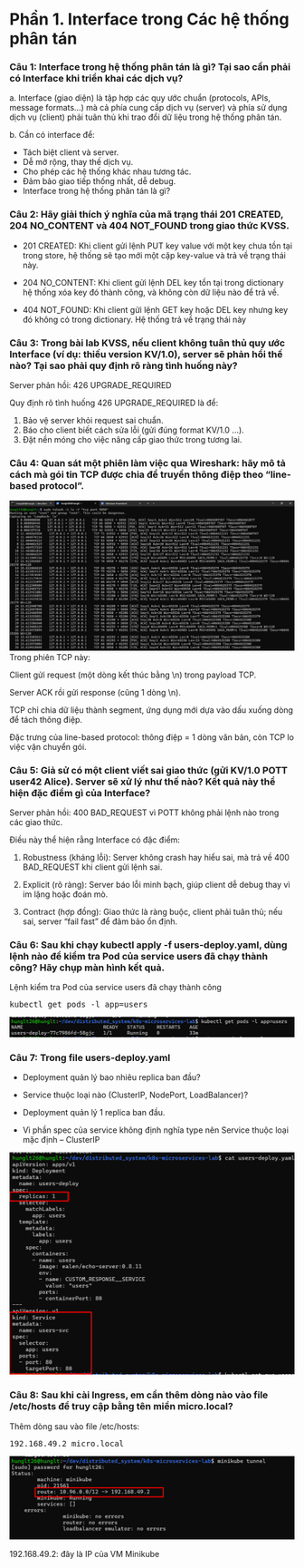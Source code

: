 # Phần 1. Interface trong Các hệ thống phân tán

### Câu 1: Interface trong hệ thống phân tán là gì? Tại sao cần phải có Interface khi triển khai các dịch vụ?

a. Interface (giao diện) là tập hợp các quy ước chuẩn (protocols, APIs, message formats…) mà cả phía cung cấp dịch vụ (server) và phía sử dụng dịch vụ (client) phải tuân thủ khi trao đổi dữ liệu trong hệ thống phân tán. 

b. Cần có interface để:
- Tách biệt client và server.
- Dễ mở rộng, thay thế dịch vụ.
- Cho phép các hệ thống khác nhau tương tác.
- Đảm bảo giao tiếp thống nhất, dễ debug.
- Interface trong hệ thống phân tán là gì? 


### Câu 2: Hãy giải thích ý nghĩa của mã trạng thái 201 CREATED, 204 NO_CONTENT và 404 NOT_FOUND trong giao thức KVSS.

- 201 CREATED: Khi client gửi lệnh PUT key value với một key chưa tồn tại trong store, hệ thống sẽ tạo mới một cặp key-value và trả về trạng thái này.

- 204 NO_CONTENT: Khi client gửi lệnh DEL key tồn tại trong dictionary hệ thống xóa key đó thành công, và không còn dữ liệu nào để trả về.

- 404 NOT_FOUND: Khi client gửi lệnh GET key hoặc DEL key nhưng key đó không có trong dictionary. Hệ thống trả về trạng thái này

### Câu 3: Trong bài lab KVSS, nếu client không tuân thủ quy ước Interface (ví dụ: thiếu version KV/1.0), server sẽ phản hồi thế nào? Tại sao phải quy định rõ ràng tình huống này? 

Server phản hồi: 426 UPGRADE_REQUIRED 

Quy định rõ tình huống 426 UPGRADE_REQUIRED là để:

1. Bảo vệ server khỏi request sai chuẩn.
2. Báo cho client biết cách sửa lỗi (gửi đúng format KV/1.0 ...).
3. Đặt nền móng cho việc nâng cấp giao thức trong tương lai.

### Câu 4: Quan sát một phiên làm việc qua Wireshark: hãy mô tả cách mà gói tin TCP được chia để truyền thông điệp theo “line-based protocol”.

![Wireshark](images/cau4.png)
Trong phiên TCP này:

Client gửi request (một dòng kết thúc bằng \n) trong payload TCP.

Server ACK rồi gửi response (cũng 1 dòng \n).

TCP chỉ chia dữ liệu thành segment, ứng dụng mới dựa vào dấu xuống dòng để tách thông điệp.

Đặc trưng của line-based protocol: thông điệp = 1 dòng văn bản, còn TCP lo việc vận chuyển gói.


### Câu 5: Giả sử có một client viết sai giao thức (gửi KV/1.0 POTT user42 Alice). Server sẽ xử lý như thế nào? Kết quả này thể hiện đặc điểm gì của Interface? 

Server phản hồi: 400 BAD_REQUEST vì POTT không phải lệnh nào trong các giao thức.

Điều này thể hiện rằng Interface có đặc điểm:

1. Robustness (kháng lỗi): Server không crash hay hiểu sai, mà trả về 400 BAD_REQUEST khi client gửi lệnh sai.

2. Explicit (rõ ràng): Server báo lỗi minh bạch, giúp client dễ debug thay vì im lặng hoặc đoán mò.

3. Contract (hợp đồng): Giao thức là ràng buộc, client phải tuân thủ; nếu sai, server “fail fast” để đảm bảo ổn định.

### Câu 6: Sau khi chạy kubectl apply -f users-deploy.yaml, dùng lệnh nào để kiểm tra Pod của service users đã chạy thành công? Hãy chụp màn hình kết quả. 

Lệnh kiểm tra Pod của service users đã chạy thành công

<pre>kubectl get pods -l app=users</pre>

![Users Pod](images/cau6.png)

### Câu 7: Trong file users-deploy.yaml
- Deployment quản lý bao nhiêu replica ban đầu?
- Service thuộc loại nào (ClusterIP, NodePort, LoadBalancer)?

- Deployment quản lý 1 replica ban đầu.
- Vì phần spec của service không định nghĩa type nên Service thuộc loại mặc định – ClusterIP

![Deployment replica](images/cau7.png)


### Câu 8: Sau khi cài Ingress, em cần thêm dòng nào vào file /etc/hosts để truy cập bằng tên miền micro.local?

Thêm dòng sau vào file /etc/hosts:

<pre>192.168.49.2 micro.local</pre>

![Minikube tunnel](images/cau81.png)

192.168.49.2: đây là IP của VM Minikube